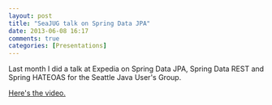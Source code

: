 ```yaml
---
layout: post
title: "SeaJUG talk on Spring Data JPA"
date: 2013-06-08 16:17
comments: true
categories: [Presentations]
---
```


Last month I did a talk at Expedia on Spring Data JPA, Spring Data REST and Spring HATEOAS for the Seattle Java User's Group.

[Here's the video.](http://vimeo.com/66717404" "Video")
